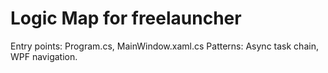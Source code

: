 # Logic Map for freelauncher

Entry points: Program.cs, MainWindow.xaml.cs
Patterns: Async task chain, WPF navigation.